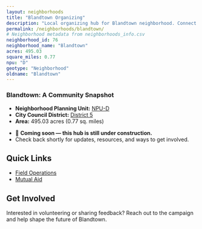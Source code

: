 ```yaml
---
layout: neighborhoods
title: "Blandtown Organizing"
description: "Local organizing hub for Blandtown neighborhood. Connect with field operations, mutual aid, and community organizing efforts."
permalink: /neighborhoods/blandtown/
# Neighborhood metadata from neighborhoods_info.csv
neighborhood_id: 76
neighborhood_name: "Blandtown"
acres: 495.03
square_miles: 0.77
npu: "D"
geotype: "Neighborhood"
oldname: "Blandtown"
---
```


### **Blandtown: A Community Snapshot**

  * **Neighborhood Planning Unit:** [NPU-D](https://www.atlantaga.gov/government/departments/city-planning/neighborhood-planning-units/neighborhood-and-npu-contacts)
  * **City Council District:** [District 5](https://citycouncil.atlantaga.gov/council-members)
  * **Area:** 495.03 acres (0.77 sq. miles)

- 🚧 **Coming soon — this hub is still under construction.**
- Check back shortly for updates, resources, and ways to get involved.

## Quick Links

- [Field Operations](./field-ops/)
- [Mutual Aid](./mutual-aid/)

## Get Involved

Interested in volunteering or sharing feedback? Reach out to the campaign and help shape the future of Blandtown.
